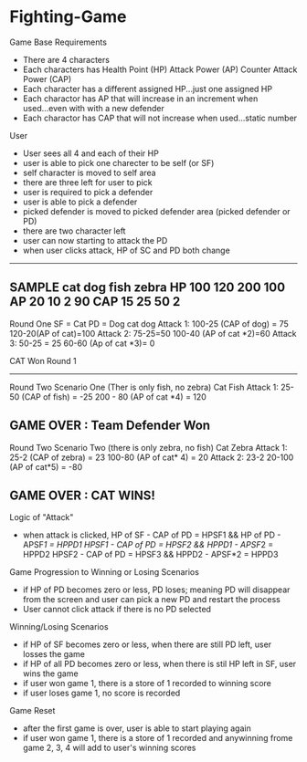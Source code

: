 # Fighting-Game

Game Base Requirements
- There are 4 characters
- Each characters has 
    Health Point (HP)
    Attack Power (AP)
    Counter Attack Power (CAP)
- Each character has a different assigned HP...just one assigned HP
- Each charactor has AP that will increase in an increment when used...even with with a new defender
- Each charactor has CAP that will not increase when used...static number


User 
- User sees all 4 and each of their HP
- user is able to pick one charecter to be self (or SF)
- self character is moved to self area
- there are three left for user to pick
- user is required to pick a defender 
- user is able to pick a defender
- picked defender is moved to picked defender area (picked defender or PD)
- there are two character left
- user can now starting to attack the PD
- when user clicks attack, HP of SC and PD both change 

---------------------------------------------------------------
SAMPLE
            cat                 dog             fish        zebra
HP          100                 120             200         100
AP          20                   10              2          90
CAP         15                   25              50         2
-------------
Round One
SF = Cat
PD = Dog
            cat                            dog
Attack 1:   100-25 (CAP of dog) = 75       120-20(AP of cat)=100
Attack 2:   75-25=50                       100-40 (AP of cat *2)=60
Attack 3:   50-25 = 25                     60-60 (Ap of cat *3)= 0

CAT Won Round 1

------------------
Round Two Scenario One (Ther is only fish, no zebra)
            Cat                             Fish
Attack 1:   25-50 (CAP of fish) = -25       200 - 80 (AP of cat *4) = 120

GAME OVER : Team Defender Won
-------------------------
Round Two Scenario Two (there is only zebra, no fish)
            Cat                             Zebra
Attack 1:   25-2 (CAP of zebra) = 23        100-80 (AP of cat* 4) = 20
Attack 2:   23-2                            20-100 (AP of cat*5) = -80

GAME OVER : CAT WINS!
----------------------------------------------------------------


Logic of "Attack"
- when attack is clicked, 
    HP of SF - CAP of PD  = HPSF1       &&       HP of PD - APSF*1 = HPPD1
    HPSF1 - CAP of PD  = HPSF2          &&       HPPD1 - APSF*2    = HPPD2
    HPSF2 - CAP of PD  = HPSF3          &&       HPPD2 - APSF*2    = HPPD3



Game Progression to Winning or Losing Scenarios
- if HP of PD becomes zero or less, PD loses; meaning PD will disappear from the screen and user can pick a new PD and restart the process 
- User cannot click attack if there is no PD selected


Winning/Losing Scenarios
- if HP of SF becomes zero or less, when there are still PD left, user losses the game
- if HP of all PD becomes zero or less, when there is stil HP left in SF, user wins the game
- if user won game 1, there is a store of 1 recorded to winning score
- if user loses game 1, no score is recorded

Game Reset
- after the first game is over, user is able to start playing again
- if user won game 1, there is a store of 1 recorded and anywinning frome game 2, 3, 4 will add to user's winning scores
